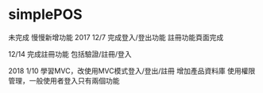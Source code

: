 # simplePOS
未完成
慢慢新增功能
2017
12/7
完成登入/登出功能
註冊功能頁面完成

12/14
完成註冊功能 包括驗證/註冊/登入

2018
1/10
學習MVC，改使用MVC模式登入/登出/註冊
增加產品資料庫
使用權限管理，一般使用者登入只有兩個功能
